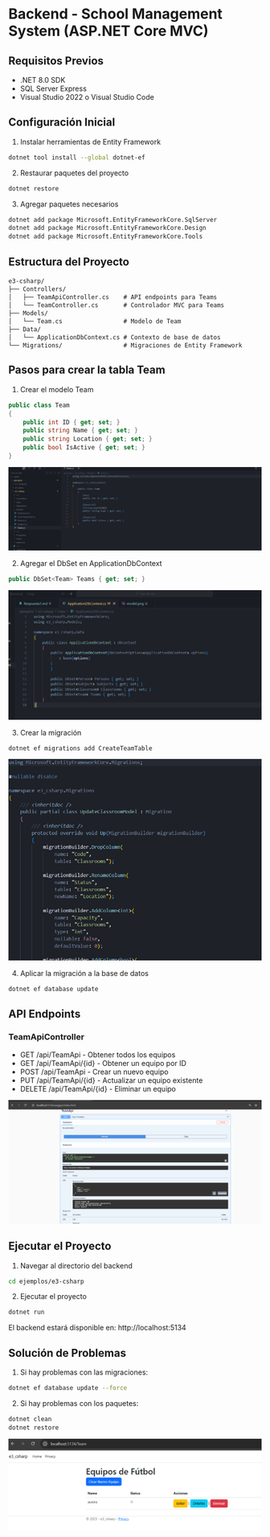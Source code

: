 # Backend - School Management System (ASP.NET Core MVC)

## Requisitos Previos
- .NET 8.0 SDK
- SQL Server Express
- Visual Studio 2022 o Visual Studio Code

## Configuración Inicial

1. Instalar herramientas de Entity Framework
```bash
dotnet tool install --global dotnet-ef
```

2. Restaurar paquetes del proyecto
```bash
dotnet restore
```

3. Agregar paquetes necesarios
```bash
dotnet add package Microsoft.EntityFrameworkCore.SqlServer
dotnet add package Microsoft.EntityFrameworkCore.Design
dotnet add package Microsoft.EntityFrameworkCore.Tools
```

## Estructura del Proyecto
```
e3-csharp/
├── Controllers/
│   ├── TeamApiController.cs    # API endpoints para Teams
│   └── TeamController.cs       # Controlador MVC para Teams
├── Models/
│   └── Team.cs                 # Modelo de Team
├── Data/
│   └── ApplicationDbContext.cs # Contexto de base de datos
└── Migrations/                 # Migraciones de Entity Framework
```

## Pasos para crear la tabla Team

1. Crear el modelo Team
```csharp
public class Team
{
    public int ID { get; set; }
    public string Name { get; set; }
    public string Location { get; set; }
    public bool IsActive { get; set; }
}
```

![Captura del panel principal](images/model.png)


2. Agregar el DbSet en ApplicationDbContext
```csharp
public DbSet<Team> Teams { get; set; }
```

![Captura del panel principal](images/db.png)

3. Crear la migración
```bash
dotnet ef migrations add CreateTeamTable
```

![Captura del panel principal](images/migra.png)

4. Aplicar la migración a la base de datos
```bash
dotnet ef database update
```

## API Endpoints

### TeamApiController
- GET /api/TeamApi - Obtener todos los equipos
- GET /api/TeamApi/{id} - Obtener un equipo por ID
- POST /api/TeamApi - Crear un nuevo equipo
- PUT /api/TeamApi/{id} - Actualizar un equipo existente
- DELETE /api/TeamApi/{id} - Eliminar un equipo

![Captura del panel principal](images/api.png)

## Ejecutar el Proyecto

1. Navegar al directorio del backend
```bash
cd ejemplos/e3-csharp
```

2. Ejecutar el proyecto
```bash
dotnet run
```

El backend estará disponible en: http://localhost:5134

## Solución de Problemas

1. Si hay problemas con las migraciones:
```bash
dotnet ef database update --force
```

2. Si hay problemas con los paquetes:
```bash
dotnet clean
dotnet restore
```

![Captura del panel principal](images/fut.png)
